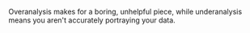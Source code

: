 Overanalysis makes for a boring, unhelpful piece, while underanalysis means you aren't accurately portraying your data.
